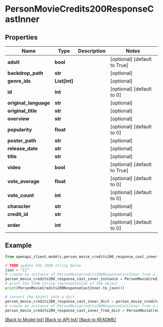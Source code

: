 # PersonMovieCredits200ResponseCastInner


## Properties

Name | Type | Description | Notes
------------ | ------------- | ------------- | -------------
**adult** | **bool** |  | [optional] [default to True]
**backdrop_path** | **str** |  | [optional] 
**genre_ids** | **List[int]** |  | [optional] 
**id** | **int** |  | [optional] [default to 0]
**original_language** | **str** |  | [optional] 
**original_title** | **str** |  | [optional] 
**overview** | **str** |  | [optional] 
**popularity** | **float** |  | [optional] [default to 0]
**poster_path** | **str** |  | [optional] 
**release_date** | **str** |  | [optional] 
**title** | **str** |  | [optional] 
**video** | **bool** |  | [optional] [default to True]
**vote_average** | **float** |  | [optional] [default to 0]
**vote_count** | **int** |  | [optional] [default to 0]
**character** | **str** |  | [optional] 
**credit_id** | **str** |  | [optional] 
**order** | **int** |  | [optional] [default to 0]

## Example

```python
from openapi_client.models.person_movie_credits200_response_cast_inner import PersonMovieCredits200ResponseCastInner

# TODO update the JSON string below
json = "{}"
# create an instance of PersonMovieCredits200ResponseCastInner from a JSON string
person_movie_credits200_response_cast_inner_instance = PersonMovieCredits200ResponseCastInner.from_json(json)
# print the JSON string representation of the object
print(PersonMovieCredits200ResponseCastInner.to_json())

# convert the object into a dict
person_movie_credits200_response_cast_inner_dict = person_movie_credits200_response_cast_inner_instance.to_dict()
# create an instance of PersonMovieCredits200ResponseCastInner from a dict
person_movie_credits200_response_cast_inner_from_dict = PersonMovieCredits200ResponseCastInner.from_dict(person_movie_credits200_response_cast_inner_dict)
```
[[Back to Model list]](../README.md#documentation-for-models) [[Back to API list]](../README.md#documentation-for-api-endpoints) [[Back to README]](../README.md)


